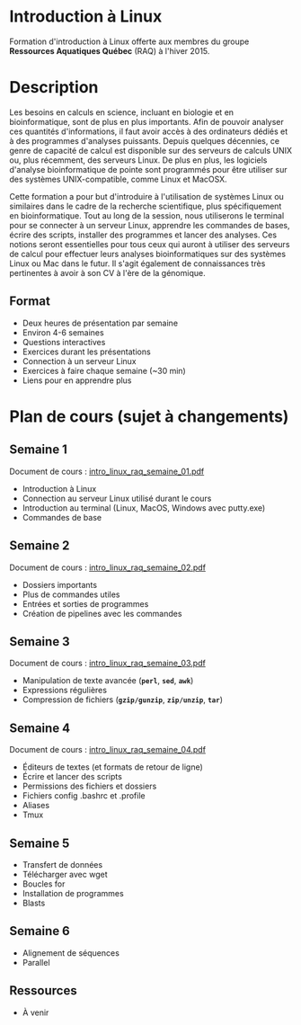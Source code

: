 # Introduction à Linux
Formation d'introduction à Linux offerte aux membres du groupe **Ressources
Aquatiques Québec** (RAQ) à l'hiver 2015.

# Description
Les besoins en calculs en science, incluant en biologie et en bioinformatique,
sont de plus en plus importants. Afin de pouvoir analyser ces quantités
d'informations, il faut avoir accès à des ordinateurs dédiés et à des
programmes d'analyses puissants. Depuis quelques décennies, ce genre de capacité
de calcul est disponible sur des serveurs de calculs UNIX ou, plus récemment,
des serveurs Linux. De plus en plus, les logiciels d'analyse bioinformatique de
pointe sont programmés pour être utiliser sur des systèmes UNIX-compatible,
comme Linux et MacOSX.

Cette formation a pour but d'introduire à l'utilisation de systèmes Linux ou
similaires dans le cadre de la recherche scientifique, plus spécifiquement en
bioinformatique. Tout au long de la session, nous utiliserons le terminal pour
se connecter à un serveur Linux, apprendre les commandes de bases, écrire des
scripts, installer des programmes et lancer des analyses. Ces notions seront
essentielles pour tous ceux qui auront à utiliser des serveurs de calcul pour
effectuer leurs analyses bioinformatiques sur des systèmes Linux ou Mac dans le
futur. Il s'agit également de connaissances très pertinentes à avoir à son CV à
l'ère de la génomique.

## Format
- Deux heures de présentation par semaine
- Environ 4-6 semaines
- Questions interactives
- Exercices durant les présentations
- Connection à un serveur Linux
- Exercices à faire chaque semaine (~30 min)
- Liens pour en apprendre plus

# Plan de cours (sujet à changements)

## Semaine 1
Document de cours :
[intro_linux_raq_semaine_01.pdf](https://github.com/enormandeau/intro_linux_raq/blob/master/02_cours/cours_01/intro_linux_raq_semaine_01.pdf?raw=true)
- Introduction à Linux
- Connection au serveur Linux utilisé durant le cours
- Introduction au terminal (Linux, MacOS, Windows avec putty.exe)
- Commandes de base

## Semaine 2
Document de cours :
[intro_linux_raq_semaine_02.pdf](https://github.com/enormandeau/intro_linux_raq/blob/master/02_cours/cours_02/intro_linux_raq_semaine_02.pdf?raw=true)
- Dossiers importants
- Plus de commandes utiles
- Entrées et sorties de programmes
- Création de pipelines avec les commandes

## Semaine 3
Document de cours :
[intro_linux_raq_semaine_03.pdf](https://github.com/enormandeau/intro_linux_raq/blob/master/02_cours/cours_03/intro_linux_raq_semaine_03.pdf?raw=true)
- Manipulation de texte avancée (**`perl`**, **`sed`**, **`awk`**)
- Expressions régulières
- Compression de fichiers (**`gzip/gunzip`**, **`zip/unzip`**, **`tar`**)

## Semaine 4
Document de cours :
[intro_linux_raq_semaine_04.pdf](https://github.com/enormandeau/intro_linux_raq/blob/master/02_cours/cours_04/intro_linux_raq_semaine_04.pdf?raw=true)
- Éditeurs de textes (et formats de retour de ligne)
- Écrire et lancer des scripts
- Permissions des fichiers et dossiers
- Fichiers config .bashrc et .profile
- Aliases
- Tmux

## Semaine 5
- Transfert de données
- Télécharger avec wget
- Boucles for
- Installation de programmes
- Blasts

## Semaine 6
- Alignement de séquences
- Parallel

## Ressources
- À venir

